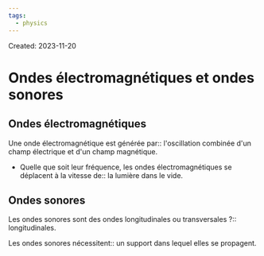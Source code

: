 ```yaml
---
tags:
  - physics
---
```

Created: 2023-11-20

# Ondes électromagnétiques et ondes sonores

## Ondes électromagnétiques

Une onde électromagnétique est générée par:: l'oscillation combinée d'un champ électrique et d'un champ magnétique.
<!--SR:!2024-06-20,108,210-->

- Quelle que soit leur fréquence, les ondes électromagnétiques se déplacent à la vitesse de:: la lumière dans le vide.
<!--SR:!2024-08-04,156,250-->

## Ondes sonores

Les ondes sonores sont des ondes longitudinales ou transversales ?:: longitudinales.
<!--SR:!2024-06-11,124,250-->

Les ondes sonores nécessitent:: un support dans lequel elles se propagent.
<!--SR:!2024-06-29,134,250-->
